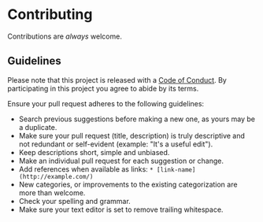 # Contributing

Contributions are *always* welcome.

## Guidelines

Please note that this project is released with a [Code of Conduct](CODE_OF_CONDUCT.md). By participating in this project you agree to abide by its terms.

Ensure your pull request adheres to the following guidelines:
* Search previous suggestions before making a new one, as yours may be a duplicate.
* Make sure your pull request (title, description) is truly descriptive and not redundant or self-evident (example: "It's a useful edit").
* Keep descriptions short, simple and unbiased.
* Make an individual pull request for each suggestion or change.
* Add references when available as links: `* [link-name](http://example.com/)`
* New categories, or improvements to the existing categorization are more than welcome.
* Check your spelling and grammar.
* Make sure your text editor is set to remove trailing whitespace.
